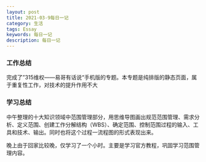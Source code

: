 ```yaml
---
layout: post
title: 2021-03-9每日一记
category: 生活
tags: Essay
keywords: 每日一记
description: 每日一记
---
```

### 工作总结

完成了”315维权——易哥有话说“手机版的专题。本专题是纯排版的静态页面，属于重复性工作，对技术的提升作用不大



### 学习总结

中午整理的十大知识领域中范围管理部分，用思维导图画出规范范围管理、需求分析、定义范围、创建工作分解结构（WBS）、确定范围、控制范围过程的输入、工具和技术、输出。同时也将这个过程一流程图的形式表现出来。

晚上由于回家比较晚，仅学习了一个小时。主要是学习官方教程，巩固学习范围管理内容。


